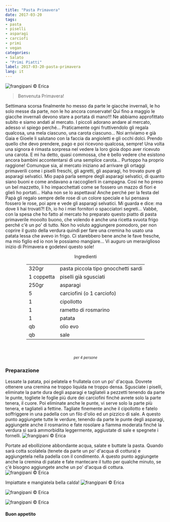```yaml
---
title: "Pasta Primavera"
date: 2017-03-20
tags:
- pasta
- piselli
- asparagi
- carciofi
- primi
- vegan
categories:
- Salato
- "Primi Piatti"
label: 2017-03-20-pasta-primavera
lang: it
---
```

![](header.jpg "frangipani © Erica")

> Benvenuta Primavera!

Settimana scorsa finalmente ho messo da parte le giacche invernali, le ho solo messe da parte, non le ho ancora conservate! Qui fino a maggio le giacche invernali devono stare a portata di mano!!! Ne abbiamo approfittato subito e siamo andati al mercato. I piccoli adorano andare al mercato, adesso vi spiego perché... Praticamente ogni fruttivendolo gli regala qualcosa, una mela ciascuno, una carota ciascuno... Noi arriviamo e già Gaia e Gioele li salutano con la faccia da angioletti e gli occhi dolci. Prendo quello che devo prendere, pago e poi ricevono qualcosa, sempre! Una volta una signora è rimasta sorpresa nel vedere la loro gioia dopo aver ricevuto una carota. E mi ha detto, quasi commossa, che è bello vedere che esistono ancora bambini accontentarsi di una semplice carota... Purtoppo ha proprio raggione! Comunque sia, al mercato iniziano ad arrivare gli ortaggi primaverili come i piselli freschi, gli agretti, gli asparagi, ho trovato pure gli asparagi selvatici. Mio papà parla sempre degli asparagi selvatici, di quanto siano buoni e come andavano a raccoglierli in campagna. Così ne ho preso un bel mazzetto, li ho impacchettati come se fossero un mazzo di fiori e glieli ho portati... Haha non se lo aspettava! Anche perché per la festa del Papà gli regalo sempre delle rose di un colore speciale e lui pensava fossero le rose, poi apre e vede gli asparagi selvatici. Mi guarda e dice: ma dove li hai trovati?! Eh, io ho i miei fornitori o spacciatori segreti... Vabbé, con la spesa che ho fatto al mercato ho preparato questo piatto di pasta primaverile mooolto buono, che volendo è anche una ricetta svuota frigo perché c'è un po' di tutto. Non ho voluto aggiungere pomodoro, per non coprire il gusto della verdura quindi per fare una cremina ho usato una patata lessa che avevo in frigo. Ci starebbero bene anche le fave fresche, ma mio figlio ed io non le possiamo mangiare... Vi auguro un meraviglioso inizio di Primavera e godetevi questo sole!

<div id="wrapper" style="text-align: center">
  <div id="yourdiv" style="display: inline-block;">
    <div class="ingredients">
      <div class="ingredients-title">Ingredienti</div>
      <table>
        <tbody>
          <tr>
            <td>320gr</td>
            <td>pasta piccola tipo gnocchetti sardi</td>
          </tr>
          <tr>
            <td>1 coppetta</td>
            <td>piselli già sgusciati</td>
          </tr>
          <tr>
            <td>250gr</td>
            <td>asparagi</td>
          </tr>
          <tr>
            <td>5</td>
            <td>carciofini (o 1 carciofo)</td>
          </tr>
          <tr>
            <td>1</td>
            <td>cipollotto</td>
          </tr>
          <tr>
            <td>1</td>
            <td>rametto di rosmarino</td>
          </tr>
          <tr>
            <td>1</td>
            <td>patata</td>
          </tr>
          <tr>
            <td>qb</td>
            <td>olio evo</td>
          </tr>
          <tr>
            <td>qb</td>
            <td>sale</td>
          </tr>
        </tbody>
      </table>
      <br></br>
      <i class="pull-right" style="font-size: 80%;">per 4 persone</i>
    </div>
  </div>
</div>


<h3>
  <font color="grey">
    <i class="fa-solid fa-gears"></i>
  </font> Preparazione
</h3>

Lessate la patata, poi pelatela e frullatela con un po' d'acqua. Dovrete ottenere una cremina ne troppo liquida ne troppo densa. Sgusciate i piselli, eliminate la parte dura degli asparagi e tagliateli a pezzetti tenendo da parte le punte, togliete le foglie più dure dei carciofini finché avrete solo la parte tenera, il cuore. Poi eliminate anche le punte, vi serve solo la parte più tenera, e tagliateli a fettine. Tagliate finemente anche il cipollotto e fatelo soffriggere in una padella con un filo d'olio ed un pizzico di sale. A questo punto aggiungete tutte le verdure, tenendo da parte le punte degli asparagi, aggiungete anche il rosmarino e fate rosolare a fiamma moderata finché la verdura si sarà ammorbidita leggermente, aggiustate di sale e spegnete i fornelli.
![](condimento.jpg "frangipani © Erica")

Portate ad ebollizione abbondante acqua, salate e buttate la pasta. Quando sarà cotta scolatela (tenete da parte un po' d'acqua di cottura) e aggiungetela nella padella con il condimento. A questo punto aggiungete anche la cremina di patate e fate mantecare il tutto per qualche minuto, se c'è bisogno aggiungete anche un po' d'acqua di cottura.
![](mantecare.jpg "frangipani © Erica")

Impiattate e mangiatela bella calda!
![](risultato1.jpg "frangipani © Erica")

![](risultato2.jpg "frangipani © Erica")

![](risultato3.jpg "frangipani © Erica")

<h4>Buon appetito
  <font color="red">
    <i class="fa-regular fa-face-smile"></i>
  </font>
</h4>
